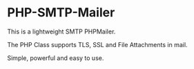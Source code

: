 # PHP-SMTP-Mailer
This is a lightweight SMTP PHPMailer.

The PHP Class supports TLS, SSL and File Attachments in mail.

Simple, powerful and easy to use.
